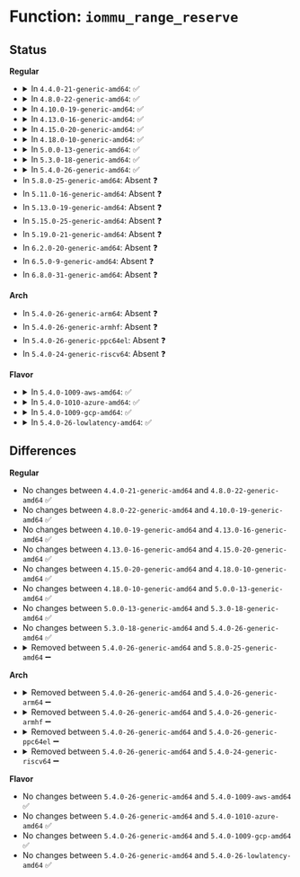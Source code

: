 # Function: <code>iommu_range_reserve</code>

## Status
<b>Regular</b>
<ul>
<li>
<details>
<summary>In <code>4.4.0-21-generic-amd64</code>: ✅</summary>

```c
void iommu_range_reserve(struct iommu_table * tbl, long unsigned int start_addr, unsigned int npages)
```

```json
{
  "name": "iommu_range_reserve",
  "collision_type": "Unique Static",
  "inline_type": "No",
  "funcs": [
    {
      "addr": 18446744071579358266,
      "name": "iommu_range_reserve",
      "external": false,
      "loc": "arch/x86/kernel/pci-calgary_64.c:203",
      "file": "arch/x86/kernel/pci-calgary_64.c",
      "inline": "seen, unknown",
      "caller_inline": [],
      "caller_func": [
        "arch/x86/kernel/pci-calgary_64.c:calgary_iommu_init",
        "arch/x86/kernel/pci-calgary_64.c:calgary_iommu_init",
        "arch/x86/kernel/pci-calgary_64.c:calgary_iommu_init",
        "arch/x86/kernel/pci-calgary_64.c:calgary_iommu_init"
      ]
    }
  ],
  "symbols": [
    {
      "addr": 18446744071579358266,
      "name": "iommu_range_reserve",
      "section": ".text",
      "bind": "STB_LOCAL",
      "size": 97
    }
  ]
}
```
</details>
</li>
<li>
<details>
<summary>In <code>4.8.0-22-generic-amd64</code>: ✅</summary>

```c
void iommu_range_reserve(struct iommu_table * tbl, long unsigned int start_addr, unsigned int npages)
```

```json
{
  "name": "iommu_range_reserve",
  "collision_type": "Unique Static",
  "inline_type": "No",
  "funcs": [
    {
      "addr": 18446744071579365149,
      "name": "iommu_range_reserve",
      "external": false,
      "loc": "arch/x86/kernel/pci-calgary_64.c:203",
      "file": "arch/x86/kernel/pci-calgary_64.c",
      "inline": "seen, unknown",
      "caller_inline": [],
      "caller_func": [
        "arch/x86/kernel/pci-calgary_64.c:calgary_iommu_init",
        "arch/x86/kernel/pci-calgary_64.c:calgary_iommu_init",
        "arch/x86/kernel/pci-calgary_64.c:calgary_iommu_init",
        "arch/x86/kernel/pci-calgary_64.c:calgary_iommu_init"
      ]
    }
  ],
  "symbols": [
    {
      "addr": 18446744071579365149,
      "name": "iommu_range_reserve",
      "section": ".text",
      "bind": "STB_LOCAL",
      "size": 91
    }
  ]
}
```
</details>
</li>
<li>
<details>
<summary>In <code>4.10.0-19-generic-amd64</code>: ✅</summary>

```c
void iommu_range_reserve(struct iommu_table * tbl, long unsigned int start_addr, unsigned int npages)
```

```json
{
  "name": "iommu_range_reserve",
  "collision_type": "Unique Static",
  "inline_type": "No",
  "funcs": [
    {
      "addr": 18446744071579383245,
      "name": "iommu_range_reserve",
      "external": false,
      "loc": "arch/x86/kernel/pci-calgary_64.c:203",
      "file": "arch/x86/kernel/pci-calgary_64.c",
      "inline": "seen, unknown",
      "caller_inline": [],
      "caller_func": [
        "arch/x86/kernel/pci-calgary_64.c:calgary_iommu_init",
        "arch/x86/kernel/pci-calgary_64.c:calgary_iommu_init",
        "arch/x86/kernel/pci-calgary_64.c:calgary_iommu_init",
        "arch/x86/kernel/pci-calgary_64.c:calgary_iommu_init"
      ]
    }
  ],
  "symbols": [
    {
      "addr": 18446744071579383245,
      "name": "iommu_range_reserve",
      "section": ".text",
      "bind": "STB_LOCAL",
      "size": 91
    }
  ]
}
```
</details>
</li>
<li>
<details>
<summary>In <code>4.13.0-16-generic-amd64</code>: ✅</summary>

```c
void iommu_range_reserve(struct iommu_table * tbl, long unsigned int start_addr, unsigned int npages)
```

```json
{
  "name": "iommu_range_reserve",
  "collision_type": "Unique Static",
  "inline_type": "No",
  "funcs": [
    {
      "addr": 18446744071579282955,
      "name": "iommu_range_reserve",
      "external": false,
      "loc": "arch/x86/kernel/pci-calgary_64.c:205",
      "file": "arch/x86/kernel/pci-calgary_64.c",
      "inline": "seen, unknown",
      "caller_inline": [],
      "caller_func": [
        "arch/x86/kernel/pci-calgary_64.c:calgary_iommu_init",
        "arch/x86/kernel/pci-calgary_64.c:calgary_iommu_init",
        "arch/x86/kernel/pci-calgary_64.c:calgary_iommu_init",
        "arch/x86/kernel/pci-calgary_64.c:calgary_iommu_init"
      ]
    }
  ],
  "symbols": [
    {
      "addr": 18446744071579282955,
      "name": "iommu_range_reserve",
      "section": ".text",
      "bind": "STB_LOCAL",
      "size": 92
    }
  ]
}
```
</details>
</li>
<li>
<details>
<summary>In <code>4.15.0-20-generic-amd64</code>: ✅</summary>

```c
void iommu_range_reserve(struct iommu_table * tbl, long unsigned int start_addr, unsigned int npages)
```

```json
{
  "name": "iommu_range_reserve",
  "collision_type": "Unique Static",
  "inline_type": "No",
  "funcs": [
    {
      "addr": 18446744071579301643,
      "name": "iommu_range_reserve",
      "external": false,
      "loc": "arch/x86/kernel/pci-calgary_64.c:205",
      "file": "arch/x86/kernel/pci-calgary_64.c",
      "inline": "seen, unknown",
      "caller_inline": [],
      "caller_func": [
        "arch/x86/kernel/pci-calgary_64.c:calgary_iommu_init",
        "arch/x86/kernel/pci-calgary_64.c:calgary_iommu_init",
        "arch/x86/kernel/pci-calgary_64.c:calgary_iommu_init",
        "arch/x86/kernel/pci-calgary_64.c:calgary_iommu_init"
      ]
    }
  ],
  "symbols": [
    {
      "addr": 18446744071579301643,
      "name": "iommu_range_reserve",
      "section": ".text",
      "bind": "STB_LOCAL",
      "size": 92
    }
  ]
}
```
</details>
</li>
<li>
<details>
<summary>In <code>4.18.0-10-generic-amd64</code>: ✅</summary>

```c
void iommu_range_reserve(struct iommu_table * tbl, long unsigned int start_addr, unsigned int npages)
```

```json
{
  "name": "iommu_range_reserve",
  "collision_type": "Unique Static",
  "inline_type": "No",
  "funcs": [
    {
      "addr": 18446744071579313612,
      "name": "iommu_range_reserve",
      "external": false,
      "loc": "arch/x86/kernel/pci-calgary_64.c:206",
      "file": "arch/x86/kernel/pci-calgary_64.c",
      "inline": "seen, unknown",
      "caller_inline": [],
      "caller_func": [
        "arch/x86/kernel/pci-calgary_64.c:calgary_fixup_tce_spaces",
        "arch/x86/kernel/pci-calgary_64.c:calgary_iommu_init",
        "arch/x86/kernel/pci-calgary_64.c:calgary_iommu_init",
        "arch/x86/kernel/pci-calgary_64.c:calgary_iommu_init",
        "arch/x86/kernel/pci-calgary_64.c:calgary_iommu_init"
      ]
    }
  ],
  "symbols": [
    {
      "addr": 18446744071579313612,
      "name": "iommu_range_reserve",
      "section": ".text",
      "bind": "STB_LOCAL",
      "size": 92
    }
  ]
}
```
</details>
</li>
<li>
<details>
<summary>In <code>5.0.0-13-generic-amd64</code>: ✅</summary>

```c
void iommu_range_reserve(struct iommu_table * tbl, long unsigned int start_addr, unsigned int npages)
```

```json
{
  "name": "iommu_range_reserve",
  "collision_type": "Unique Static",
  "inline_type": "No",
  "funcs": [
    {
      "addr": 18446744071579338276,
      "name": "iommu_range_reserve",
      "external": false,
      "loc": "arch/x86/kernel/pci-calgary_64.c:202",
      "file": "arch/x86/kernel/pci-calgary_64.c",
      "inline": "seen, unknown",
      "caller_inline": [],
      "caller_func": [
        "arch/x86/kernel/pci-calgary_64.c:calgary_fixup_tce_spaces",
        "arch/x86/kernel/pci-calgary_64.c:calgary_iommu_init",
        "arch/x86/kernel/pci-calgary_64.c:calgary_iommu_init",
        "arch/x86/kernel/pci-calgary_64.c:calgary_iommu_init"
      ]
    }
  ],
  "symbols": [
    {
      "addr": 18446744071579338276,
      "name": "iommu_range_reserve",
      "section": ".text",
      "bind": "STB_LOCAL",
      "size": 92
    }
  ]
}
```
</details>
</li>
<li>
<details>
<summary>In <code>5.3.0-18-generic-amd64</code>: ✅</summary>

```c
void iommu_range_reserve(struct iommu_table * tbl, long unsigned int start_addr, unsigned int npages)
```

```json
{
  "name": "iommu_range_reserve",
  "collision_type": "Unique Static",
  "inline_type": "No",
  "funcs": [
    {
      "addr": 18446744071579353488,
      "name": "iommu_range_reserve",
      "external": false,
      "loc": "arch/x86/kernel/pci-calgary_64.c:190",
      "file": "arch/x86/kernel/pci-calgary_64.c",
      "inline": "seen, unknown",
      "caller_inline": [],
      "caller_func": [
        "arch/x86/kernel/pci-calgary_64.c:calgary_fixup_tce_spaces",
        "arch/x86/kernel/pci-calgary_64.c:calgary_iommu_init",
        "arch/x86/kernel/pci-calgary_64.c:calgary_iommu_init",
        "arch/x86/kernel/pci-calgary_64.c:calgary_iommu_init"
      ]
    }
  ],
  "symbols": [
    {
      "addr": 18446744071579353488,
      "name": "iommu_range_reserve",
      "section": ".text",
      "bind": "STB_LOCAL",
      "size": 92
    }
  ]
}
```
</details>
</li>
<li>
<details>
<summary>In <code>5.4.0-26-generic-amd64</code>: ✅</summary>

```c
void iommu_range_reserve(struct iommu_table * tbl, long unsigned int start_addr, unsigned int npages)
```

```json
{
  "name": "iommu_range_reserve",
  "collision_type": "Unique Static",
  "inline_type": "No",
  "funcs": [
    {
      "addr": 18446744071579357824,
      "name": "iommu_range_reserve",
      "external": false,
      "loc": "arch/x86/kernel/pci-calgary_64.c:190",
      "file": "arch/x86/kernel/pci-calgary_64.c",
      "inline": "seen, unknown",
      "caller_inline": [],
      "caller_func": [
        "arch/x86/kernel/pci-calgary_64.c:calgary_fixup_tce_spaces",
        "arch/x86/kernel/pci-calgary_64.c:calgary_iommu_init",
        "arch/x86/kernel/pci-calgary_64.c:calgary_iommu_init",
        "arch/x86/kernel/pci-calgary_64.c:calgary_iommu_init"
      ]
    }
  ],
  "symbols": [
    {
      "addr": 18446744071579357824,
      "name": "iommu_range_reserve",
      "section": ".text",
      "bind": "STB_LOCAL",
      "size": 92
    }
  ]
}
```
</details>
</li>
<li>
In <code>5.8.0-25-generic-amd64</code>: Absent ❓
</li>
<li>
In <code>5.11.0-16-generic-amd64</code>: Absent ❓
</li>
<li>
In <code>5.13.0-19-generic-amd64</code>: Absent ❓
</li>
<li>
In <code>5.15.0-25-generic-amd64</code>: Absent ❓
</li>
<li>
In <code>5.19.0-21-generic-amd64</code>: Absent ❓
</li>
<li>
In <code>6.2.0-20-generic-amd64</code>: Absent ❓
</li>
<li>
In <code>6.5.0-9-generic-amd64</code>: Absent ❓
</li>
<li>
In <code>6.8.0-31-generic-amd64</code>: Absent ❓
</li>
</ul>
<b>Arch</b>
<ul>
<li>
In <code>5.4.0-26-generic-arm64</code>: Absent ❓
</li>
<li>
In <code>5.4.0-26-generic-armhf</code>: Absent ❓
</li>
<li>
In <code>5.4.0-26-generic-ppc64el</code>: Absent ❓
</li>
<li>
In <code>5.4.0-24-generic-riscv64</code>: Absent ❓
</li>
</ul>
<b>Flavor</b>
<ul>
<li>
<details>
<summary>In <code>5.4.0-1009-aws-amd64</code>: ✅</summary>

```c
void iommu_range_reserve(struct iommu_table * tbl, long unsigned int start_addr, unsigned int npages)
```

```json
{
  "name": "iommu_range_reserve",
  "collision_type": "Unique Static",
  "inline_type": "No",
  "funcs": [
    {
      "addr": 18446744071579353728,
      "name": "iommu_range_reserve",
      "external": false,
      "loc": "arch/x86/kernel/pci-calgary_64.c:190",
      "file": "arch/x86/kernel/pci-calgary_64.c",
      "inline": "seen, unknown",
      "caller_inline": [],
      "caller_func": [
        "arch/x86/kernel/pci-calgary_64.c:calgary_fixup_tce_spaces",
        "arch/x86/kernel/pci-calgary_64.c:calgary_iommu_init",
        "arch/x86/kernel/pci-calgary_64.c:calgary_iommu_init",
        "arch/x86/kernel/pci-calgary_64.c:calgary_iommu_init"
      ]
    }
  ],
  "symbols": [
    {
      "addr": 18446744071579353728,
      "name": "iommu_range_reserve",
      "section": ".text",
      "bind": "STB_LOCAL",
      "size": 92
    }
  ]
}
```
</details>
</li>
<li>
<details>
<summary>In <code>5.4.0-1010-azure-amd64</code>: ✅</summary>

```c
void iommu_range_reserve(struct iommu_table * tbl, long unsigned int start_addr, unsigned int npages)
```

```json
{
  "name": "iommu_range_reserve",
  "collision_type": "Unique Static",
  "inline_type": "No",
  "funcs": [
    {
      "addr": 18446744071579285936,
      "name": "iommu_range_reserve",
      "external": false,
      "loc": "arch/x86/kernel/pci-calgary_64.c:190",
      "file": "arch/x86/kernel/pci-calgary_64.c",
      "inline": "seen, unknown",
      "caller_inline": [],
      "caller_func": [
        "arch/x86/kernel/pci-calgary_64.c:calgary_fixup_tce_spaces",
        "arch/x86/kernel/pci-calgary_64.c:calgary_iommu_init",
        "arch/x86/kernel/pci-calgary_64.c:calgary_iommu_init",
        "arch/x86/kernel/pci-calgary_64.c:calgary_iommu_init"
      ]
    }
  ],
  "symbols": [
    {
      "addr": 18446744071579285936,
      "name": "iommu_range_reserve",
      "section": ".text",
      "bind": "STB_LOCAL",
      "size": 92
    }
  ]
}
```
</details>
</li>
<li>
<details>
<summary>In <code>5.4.0-1009-gcp-amd64</code>: ✅</summary>

```c
void iommu_range_reserve(struct iommu_table * tbl, long unsigned int start_addr, unsigned int npages)
```

```json
{
  "name": "iommu_range_reserve",
  "collision_type": "Unique Static",
  "inline_type": "No",
  "funcs": [
    {
      "addr": 18446744071579353648,
      "name": "iommu_range_reserve",
      "external": false,
      "loc": "arch/x86/kernel/pci-calgary_64.c:190",
      "file": "arch/x86/kernel/pci-calgary_64.c",
      "inline": "seen, unknown",
      "caller_inline": [],
      "caller_func": [
        "arch/x86/kernel/pci-calgary_64.c:calgary_fixup_tce_spaces",
        "arch/x86/kernel/pci-calgary_64.c:calgary_iommu_init",
        "arch/x86/kernel/pci-calgary_64.c:calgary_iommu_init",
        "arch/x86/kernel/pci-calgary_64.c:calgary_iommu_init"
      ]
    }
  ],
  "symbols": [
    {
      "addr": 18446744071579353648,
      "name": "iommu_range_reserve",
      "section": ".text",
      "bind": "STB_LOCAL",
      "size": 92
    }
  ]
}
```
</details>
</li>
<li>
<details>
<summary>In <code>5.4.0-26-lowlatency-amd64</code>: ✅</summary>

```c
void iommu_range_reserve(struct iommu_table * tbl, long unsigned int start_addr, unsigned int npages)
```

```json
{
  "name": "iommu_range_reserve",
  "collision_type": "Unique Static",
  "inline_type": "No",
  "funcs": [
    {
      "addr": 18446744071579362096,
      "name": "iommu_range_reserve",
      "external": false,
      "loc": "arch/x86/kernel/pci-calgary_64.c:190",
      "file": "arch/x86/kernel/pci-calgary_64.c",
      "inline": "seen, unknown",
      "caller_inline": [],
      "caller_func": [
        "arch/x86/kernel/pci-calgary_64.c:calgary_fixup_tce_spaces",
        "arch/x86/kernel/pci-calgary_64.c:calgary_iommu_init",
        "arch/x86/kernel/pci-calgary_64.c:calgary_iommu_init",
        "arch/x86/kernel/pci-calgary_64.c:calgary_iommu_init"
      ]
    }
  ],
  "symbols": [
    {
      "addr": 18446744071579362096,
      "name": "iommu_range_reserve",
      "section": ".text",
      "bind": "STB_LOCAL",
      "size": 92
    }
  ]
}
```
</details>
</li>
</ul>

## Differences
<b>Regular</b>
<ul>
<li>
No changes between <code>4.4.0-21-generic-amd64</code> and <code>4.8.0-22-generic-amd64</code> ✅
</li>
<li>
No changes between <code>4.8.0-22-generic-amd64</code> and <code>4.10.0-19-generic-amd64</code> ✅
</li>
<li>
No changes between <code>4.10.0-19-generic-amd64</code> and <code>4.13.0-16-generic-amd64</code> ✅
</li>
<li>
No changes between <code>4.13.0-16-generic-amd64</code> and <code>4.15.0-20-generic-amd64</code> ✅
</li>
<li>
No changes between <code>4.15.0-20-generic-amd64</code> and <code>4.18.0-10-generic-amd64</code> ✅
</li>
<li>
No changes between <code>4.18.0-10-generic-amd64</code> and <code>5.0.0-13-generic-amd64</code> ✅
</li>
<li>
No changes between <code>5.0.0-13-generic-amd64</code> and <code>5.3.0-18-generic-amd64</code> ✅
</li>
<li>
No changes between <code>5.3.0-18-generic-amd64</code> and <code>5.4.0-26-generic-amd64</code> ✅
</li>
<li>
<details>
<summary>Removed between <code>5.4.0-26-generic-amd64</code> and <code>5.8.0-25-generic-amd64</code> ➖</summary>

```c
void iommu_range_reserve(struct iommu_table * tbl, long unsigned int start_addr, unsigned int npages)
```
</details>
</li>
</ul>
<b>Arch</b>
<ul>
<li>
<details>
<summary>Removed between <code>5.4.0-26-generic-amd64</code> and <code>5.4.0-26-generic-arm64</code> ➖</summary>

```c
void iommu_range_reserve(struct iommu_table * tbl, long unsigned int start_addr, unsigned int npages)
```
</details>
</li>
<li>
<details>
<summary>Removed between <code>5.4.0-26-generic-amd64</code> and <code>5.4.0-26-generic-armhf</code> ➖</summary>

```c
void iommu_range_reserve(struct iommu_table * tbl, long unsigned int start_addr, unsigned int npages)
```
</details>
</li>
<li>
<details>
<summary>Removed between <code>5.4.0-26-generic-amd64</code> and <code>5.4.0-26-generic-ppc64el</code> ➖</summary>

```c
void iommu_range_reserve(struct iommu_table * tbl, long unsigned int start_addr, unsigned int npages)
```
</details>
</li>
<li>
<details>
<summary>Removed between <code>5.4.0-26-generic-amd64</code> and <code>5.4.0-24-generic-riscv64</code> ➖</summary>

```c
void iommu_range_reserve(struct iommu_table * tbl, long unsigned int start_addr, unsigned int npages)
```
</details>
</li>
</ul>
<b>Flavor</b>
<ul>
<li>
No changes between <code>5.4.0-26-generic-amd64</code> and <code>5.4.0-1009-aws-amd64</code> ✅
</li>
<li>
No changes between <code>5.4.0-26-generic-amd64</code> and <code>5.4.0-1010-azure-amd64</code> ✅
</li>
<li>
No changes between <code>5.4.0-26-generic-amd64</code> and <code>5.4.0-1009-gcp-amd64</code> ✅
</li>
<li>
No changes between <code>5.4.0-26-generic-amd64</code> and <code>5.4.0-26-lowlatency-amd64</code> ✅
</li>
</ul>
